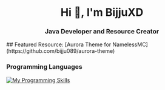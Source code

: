 <h1 align="center">Hi 👋, I'm BijjuXD</h1>
<h3 align="center">Java Developer and Resource Creator</h3>
## Featured Resource:
[Aurora Theme for NamelessMC](https://github.com/bijju089/aurora-theme)

### Programming Languages
[![My Programming Skills](https://skillicons.dev/icons?i=java,html,css,js,github,php,c++,maven,redis,mysql,sqlite&perline=6)](https://github.com/bijju089)
